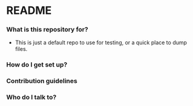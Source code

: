 # README #

### What is this repository for? ###

* This is just a default repo to use for testing, or a quick place to dump files.

### How do I get set up? ###

### Contribution guidelines ###

### Who do I talk to? ###
